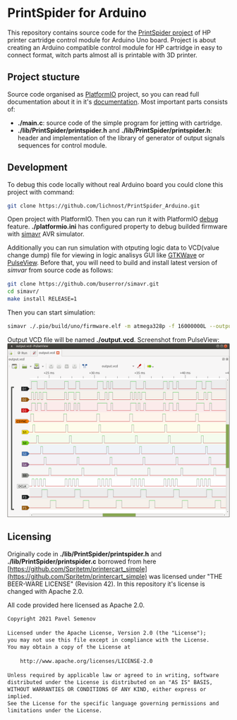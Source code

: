 # PrintSpider for Arduino

This repository contains source code for the [PrintSpider project](https://hackaday.io/project/176931-hp-printer-cartridge-control-module) of HP printer cartridge control module for Arduino Uno board. Project is about creating an Arduino compatible control module for HP cartridge in easy to connect format, witch parts almost all is printable with 3D printer.

## Project stucture

Source code organised as [PlatformIO](https://platformio.org/) project, so you can read full documentation about it in it's [documentation](https://docs.platformio.org/en/latest/).
Most important parts consists of:

- **./main.c**: source code of the simple program for jetting with cartridge.
- **./lib/PrintSpider/printspider.h** and **./lib/PrintSpider/printspider.h**: header and implementation of the library of generator of output signals sequences for control module.

## Development

To debug this code locally without real Arduino board you could clone this project with command:

```bash
git clone https://github.com/lichnost/PrintSpider_Arduino.git
```

Open project with PlatformIO.
Then you can run it with PlatformIO [debug](https://docs.platformio.org/en/latest/plus/debugging.html) feature. **./platformio.ini** has configured property to debug builded firmware with [simavr](https://github.com/buserror/simavr) AVR simulator.

Additionally you can run simulation with otputing logic data to VCD(value change dump) file for viewing in logic analisys GUI like [GTKWave](http://gtkwave.sourceforge.net/) or [PulseView](https://sigrok.org/wiki/PulseView).
Before that, you will need to build and install latest version of *simvar* from source code as follows:

```bash
git clone https://github.com/buserror/simavr.git
cd simavr/
make install RELEASE=1
```

Then you can start simulation:

```bash
simavr ./.pio/build/uno/firmware.elf -m atmega328p -f 16000000L --output output.vcd --add-trace D1=trace@0x002B/0x01 --add-trace D2=trace@0x002B/0x02 --add-trace D3=trace@0x002B/0x04 --add-trace CSYNC=trace@0x002B/0x08 --add-trace S1=trace@0x002B/0x10 --add-trace S2=trace@0x002B/0x20 --add-trace S3=trace@0x002B/0x40 --add-trace S4=trace@0x002B/0x80 --add-trace S5=trace@0x0025/0x01 --add-trace DCLK=trace@0x0025/0x02 --add-trace F3=trace@0x0025/0x04 --add-trace F5=trace@0x0025/0x08
```

Output VCD file will be named **./output.vcd**.
Screenshot from PulseView:
![](./docs/pulseview.png)

## Licensing

Originally code in **./lib/PrintSpider/printspider.h** and **./lib/PrintSpider/printspider.c** borrowed from here [https://github.com/Spritetm/printercart_simple](https://github.com/Spritetm/printercart_simple) was licensed under "THE BEER-WARE LICENSE" (Revision 42). In this repository it's license is changed with Apache 2.0.

All code provided here licensed as Apache 2.0.

```
Copyright 2021 Pavel Semenov

Licensed under the Apache License, Version 2.0 (the "License");
you may not use this file except in compliance with the License.
You may obtain a copy of the License at

    http://www.apache.org/licenses/LICENSE-2.0

Unless required by applicable law or agreed to in writing, software
distributed under the License is distributed on an "AS IS" BASIS,
WITHOUT WARRANTIES OR CONDITIONS OF ANY KIND, either express or implied.
See the License for the specific language governing permissions and
limitations under the License.
```
